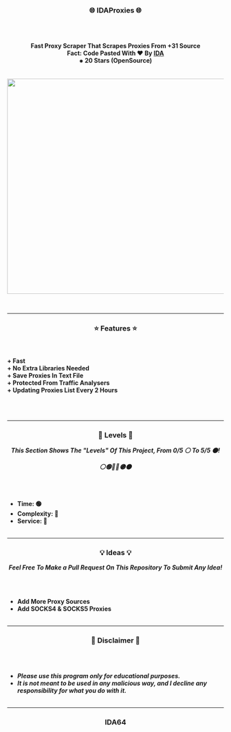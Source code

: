 
### <p align="center">🌐 IDAProxies 🌐</p>

<br><br>
<p align="center">

<strong>
Fast Proxy Scraper That Scrapes Proxies From +31 Source
<br>
<strong>Fact: Code Pasted With ❤️ By <a href="https://instagram.com/IDA64.exe">IDA</a> </strong>
<br>
<strong>⁕ 20 Stars (OpenSource)</strong>
<br><br><br>
</strong>
<img src="https://cdn.discordapp.com/attachments/996873422376284190/996873456450809886/Screenshot1.png" width="900", height="500">
</p>
<br>

-----

### <p align="center">⭐ Features ⭐</p>

<br><br>
<strong>+ Fast</strong>
<br>
<strong>+ No Extra Libraries Needed</strong>
<br>
<strong>+ Save Proxies In Text File</strong>
<br>
<strong>+ Protected From Traffic Analysers</strong>
<br>
<strong>+ Updating Proxies List Every 2 Hours</strong>

<br><br>

-----

### <p align="center">🎯 Levels 🎯</p>

<p align="center"><strong><i>This Section Shows The "Levels" Of This Project, From 0/5 ⚪ To 5/5 ⚫!</i></strong</p>
<p align="center"><strong><i>⚪🟢🔵🔴🟣⚫</i></strong</p>

<br><br>
* Time: 🟢
* Complexity: 🔵
* Service: 🔴
<br><br>

-----

### <p align="center">💡 Ideas 💡</p>

<p align="center"><strong><i>Feel Free To Make a Pull Request On This Repository To Submit Any Idea!</i></strong</p>

<br><br>
* Add More Proxy Sources
* Add SOCKS4 & SOCKS5 Proxies
<br><br>

-----

### <p align="center">📌 Disclaimer 📌</p>

<br><br>
* ***Please use this program only for educational purposes.***
* ***It is not meant to be used in any malicious way, and I decline any responsibility for what you do with it.***
<br><br>

-----

### <p align="center">IDA64</p>